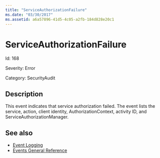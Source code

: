 ```yaml
---
title: "ServiceAuthorizationFailure"
ms.date: "03/30/2017"
ms.assetid: a6a57896-41d5-4c05-a2fb-184d828e20c1
---
```

# ServiceAuthorizationFailure

Id: 168  
  
 Severity: Error  
  
 Category: SecurityAudit  
  
## Description  

 This event indicates that service authorization failed. The event lists the service, action, client identity, AuthorizationContext, activity ID, and ServiceAuthorizationManager.  
  
## See also

- [Event Logging](index.md)
- [Events General Reference](events-general-reference.md)
